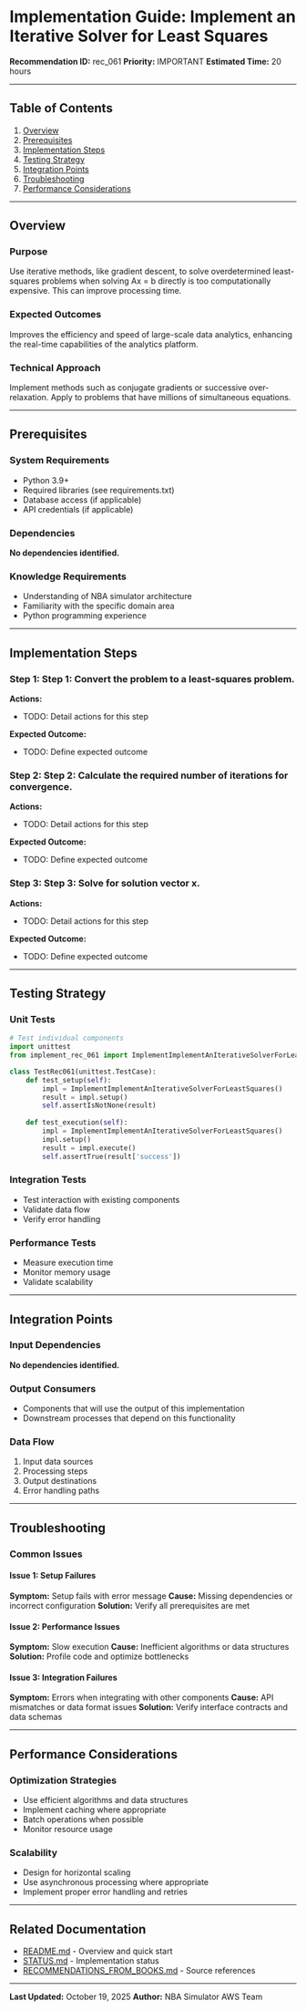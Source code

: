 # Implementation Guide: Implement an Iterative Solver for Least Squares

**Recommendation ID:** rec_061
**Priority:** IMPORTANT
**Estimated Time:** 20 hours

---

## Table of Contents

1. [Overview](#overview)
2. [Prerequisites](#prerequisites)
3. [Implementation Steps](#implementation-steps)
4. [Testing Strategy](#testing-strategy)
5. [Integration Points](#integration-points)
6. [Troubleshooting](#troubleshooting)
7. [Performance Considerations](#performance-considerations)

---

## Overview

### Purpose

Use iterative methods, like gradient descent, to solve overdetermined least-squares problems when solving Ax = b directly is too computationally expensive. This can improve processing time.

### Expected Outcomes

Improves the efficiency and speed of large-scale data analytics, enhancing the real-time capabilities of the analytics platform.

### Technical Approach

Implement methods such as conjugate gradients or successive over-relaxation. Apply to problems that have millions of simultaneous equations.

---

## Prerequisites

### System Requirements

- Python 3.9+
- Required libraries (see requirements.txt)
- Database access (if applicable)
- API credentials (if applicable)

### Dependencies

**No dependencies identified.**

### Knowledge Requirements

- Understanding of NBA simulator architecture
- Familiarity with the specific domain area
- Python programming experience

---

## Implementation Steps

### Step 1: Step 1: Convert the problem to a least-squares problem.

**Actions:**
- TODO: Detail actions for this step

**Expected Outcome:**
- TODO: Define expected outcome

### Step 2: Step 2: Calculate the required number of iterations for convergence.

**Actions:**
- TODO: Detail actions for this step

**Expected Outcome:**
- TODO: Define expected outcome

### Step 3: Step 3: Solve for solution vector x.

**Actions:**
- TODO: Detail actions for this step

**Expected Outcome:**
- TODO: Define expected outcome



---

## Testing Strategy

### Unit Tests

```python
# Test individual components
import unittest
from implement_rec_061 import ImplementImplementAnIterativeSolverForLeastSquares

class TestRec061(unittest.TestCase):
    def test_setup(self):
        impl = ImplementImplementAnIterativeSolverForLeastSquares()
        result = impl.setup()
        self.assertIsNotNone(result)
    
    def test_execution(self):
        impl = ImplementImplementAnIterativeSolverForLeastSquares()
        impl.setup()
        result = impl.execute()
        self.assertTrue(result['success'])
```

### Integration Tests

- Test interaction with existing components
- Validate data flow
- Verify error handling

### Performance Tests

- Measure execution time
- Monitor memory usage
- Validate scalability

---

## Integration Points

### Input Dependencies

**No dependencies identified.**

### Output Consumers

- Components that will use the output of this implementation
- Downstream processes that depend on this functionality

### Data Flow

1. Input data sources
2. Processing steps
3. Output destinations
4. Error handling paths

---

## Troubleshooting

### Common Issues

#### Issue 1: Setup Failures

**Symptom:** Setup fails with error message
**Cause:** Missing dependencies or incorrect configuration
**Solution:** Verify all prerequisites are met

#### Issue 2: Performance Issues

**Symptom:** Slow execution
**Cause:** Inefficient algorithms or data structures
**Solution:** Profile code and optimize bottlenecks

#### Issue 3: Integration Failures

**Symptom:** Errors when integrating with other components
**Cause:** API mismatches or data format issues
**Solution:** Verify interface contracts and data schemas

---

## Performance Considerations

### Optimization Strategies

- Use efficient algorithms and data structures
- Implement caching where appropriate
- Batch operations when possible
- Monitor resource usage

### Scalability

- Design for horizontal scaling
- Use asynchronous processing where appropriate
- Implement proper error handling and retries

---

## Related Documentation

- [README.md](README.md) - Overview and quick start
- [STATUS.md](STATUS.md) - Implementation status
- [RECOMMENDATIONS_FROM_BOOKS.md](RECOMMENDATIONS_FROM_BOOKS.md) - Source references

---

**Last Updated:** October 19, 2025
**Author:** NBA Simulator AWS Team
